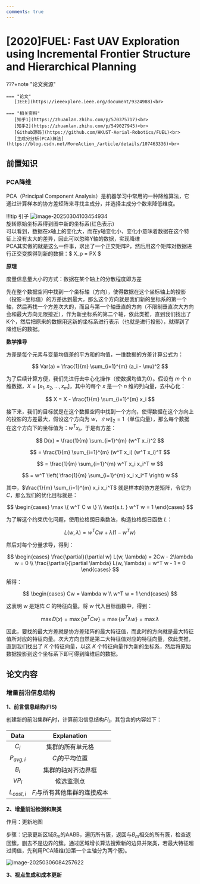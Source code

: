 ```yaml
---
comments: true
---
```



#  [2020]FUEL: Fast UAV Exploration using Incremental Frontier Structure and Hierarchical Planning

???+note "论文资源"

    === "论文"
       [IEEE](https://ieeexplore.ieee.org/document/9324988)<br>
    
    === "相关资料"
       [知乎1](https://zhuanlan.zhihu.com/p/570375717)<br>  
       [知乎2](https://zhuanlan.zhihu.com/p/549027945)<br>  
       [Github源码](https://github.com/HKUST-Aerial-Robotics/FUEL)<br>  
       [主成分分析(PCA)算法](https://blog.csdn.net/MoreAction_/article/details/107463336)<br>



## 前置知识

### PCA降维

PCA（Principal Component Analysis）是机器学习中常用的一种降维算法，它通过计算样本的协方差矩阵来寻找主成分，并选择主成分个数来降低维度。

!!!tip 引子
   ![image-20250304103454934](https://zyysite.oss-cn-hangzhou.aliyuncs.com/202503041035160.png)<br>
   旋转原始坐标系得到图中新的坐标系(红色表示)<br>
   可以看到，数据在x轴上的变化大，而在y轴变化小，变化小意味着数据在这个特征上没有太大的差异，因此可以忽略Y轴的数据，实现降维<br>
   PCA其实做的就是这么一件事，求出了一个正交矩阵P，然后用这个矩阵对数据进行正交变换得到新的数据：$ X_p = PX $<br>


**原理**

度量信息量大小的方式：数据在某个轴上的分散程度即方差

先在整个数据空间中找到一个坐标轴（方向），使得数据在这个坐标轴上的投影（投影=坐标值）的方差达到最大，那么这个方向就是我们新的坐标系的第一个轴，然后再找一个方差次大的，而且与第一个轴垂直的方向（不限制垂直次大方向会和最大方向无限接近），作为新坐标系的第二个轴，依此类推，直到我们找出了K个，然后把原来的数据用这新的坐标系进行表示（也就是进行投影），就得到了降维后的数据。

**数学推导**

方差是每个元素与变量均值差的平方和的均值，一维数据的方差计算公式为：

$$
Var(a) = \frac{1}{m} \sum_{i=1}^{m} (a_i - \mu)^2
$$

为了后续计算方便，我们先进行去中心化操作（使数据均值为0）。假设有 $m$ 个 $n$ 维数据，$X = [x_1, x_2, ..., x_m]$，其中的每个 $x$ 是一个 $n$ 维的列向量，去中心化：

$$
X = X - \frac{1}{m} \sum_{i=1}^{m} x_i
$$

接下来，我们的目标就是在这个数据空间中找到一个方向，使得数据在这个方向上的投影的方差最大，假设这个方向为 $w$，$\|w\|_2 = 1$（单位向量），那么每个数据在这个方向下的坐标值为：$w^T x_i$，于是有方差：

$$
D(x) = \frac{1}{m} \sum_{i=1}^{m} (w^T x_i)^2
$$

$$
= \frac{1}{m} \sum_{i=1}^{m} (w^T x_i) (w^T x_i)^T
$$

$$
= \frac{1}{m} \sum_{i=1}^{m} w^T x_i x_i^T w
$$

$$
= w^T \left( \frac{1}{m} \sum_{i=1}^{m} x_i x_i^T \right) w
$$

其中，$\frac{1}{m} \sum_{i=1}^{m} x_i x_i^T$ 就是样本的协方差矩阵，令它为 $C$，那么我们的优化目标就是：

$$
\begin{cases}
\max \{ w^T C w \} \\
\text{s.t. } w^T w = 1
\end{cases}
$$

为了解这个约束优化问题，使用拉格朗日乘数法，构造拉格朗日函数 $L$：

$$
L(w, \lambda) = w^T C w + \lambda (1 - w^T w)
$$

然后对每个分量求导，得到：

$$
\begin{cases}
\frac{\partial}{\partial w} L(w, \lambda) = 2Cw - 2\lambda w = 0 \\
\frac{\partial}{\partial \lambda} L(w, \lambda) = w^T w - 1 = 0
\end{cases}
$$

解得：

$$
\begin{cases}
Cw = \lambda w \\
w^T w = 1
\end{cases}
$$

这表明 $w$ 是矩阵 $C$ 的特征向量。将 $w$ 代入目标函数中，得到：

$$
\max D(x) = \max \{ w^T C w \} = \max \{ w^T \lambda w \} = \max \lambda
$$

因此，要找的最大方差就是协方差矩阵的最大特征值，而此时的方向就是最大特征值所对应的特征向量。次大方向自然是第二大特征值对应的特征向量，依此类推，直到我们找出了 $K$ 个特征向量，以这 $K$ 个特征向量作为新的坐标系，然后将原始数据投影到这个坐标系下即可得到降维后的数据。


## 论文内容

### 增量前沿信息结构

**1、前言信息结构(FIS)**

创建新的前沿集群$F_i$时，计算前沿信息结构$FI_i$，其包含的内容如下：

|     Data     |              Explanation               |
| :----------: | :------------------------------------: |
|    $C_i$     |            集群的所有单元格             |
| $P_{avg,i}$  |           $C_i$的平均位置               |
|    $B_i$     |           集群的轴对齐边界框             |
|    $VP_i$    |               候选监测点                |
| $L_{cost,i}$ |       $F_i$与所有其他集群的连接成本 |

**2、增量前沿检测和聚类**

作用：更新地图

步骤：记录更新区域$B_m$的AABB，遍历所有簇，返回与$B_m$相交的所有簇，检查返回簇，删去不是边界的簇。通过区域增长算法搜索新的边界并聚类，若最大特征超过阈值，先利用PCA降维(沿第一个主轴分为两个簇)。

![image-20250306084257622](https://zyysite.oss-cn-hangzhou.aliyuncs.com/202503060842734.png)

**3、视点生成和成本更新**

